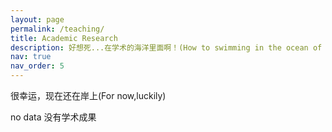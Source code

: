 ```yaml
---
layout: page
permalink: /teaching/
title: Academic Research
description: 好想死...在学术的海洋里面啊！(How to swimming in the ocean of knowledge)
nav: true
nav_order: 5
---
```


很幸运，现在还在岸上(For now,luckily)

no data 没有学术成果
